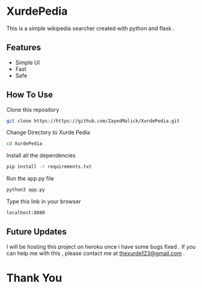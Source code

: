 # XurdePedia
This is a simple wikipedia searcher created with python and flask . 

## Features
- Simple UI
- Fast
- Safe

## How To Use
Clone this repository
```bash
git clone https://https://github.com/ZayedMalick/XurdePedia.git
```
Change Directory to Xurde Pedia
```bash
cd XurdePedia
```
Install all the dependencies
```bash
pip install -r requirements.txt
```
Run the app.py file
```bash
python3 app.py
```
Type this link in your browser
```bash
localhost:8080
```

## Future Updates
I will be hosting this project on heroku once i have some bugs fixed . If you can help me with this , please contact me at thexurde123@gmail.com .

# Thank You
